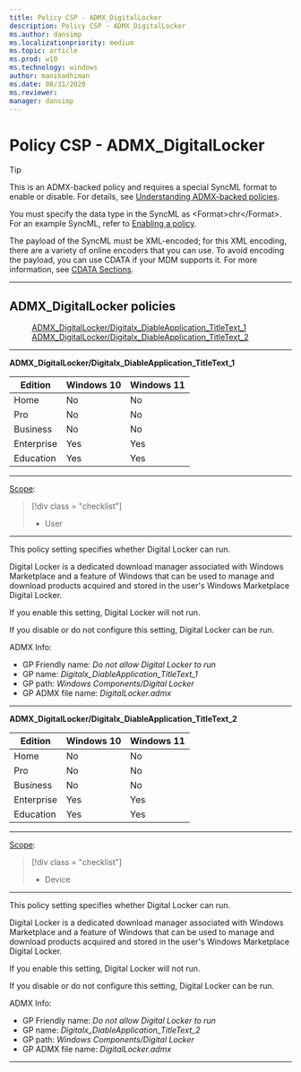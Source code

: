 ```yaml
---
title: Policy CSP - ADMX_DigitalLocker
description: Policy CSP - ADMX_DigitalLocker
ms.author: dansimp
ms.localizationpriority: medium
ms.topic: article
ms.prod: w10
ms.technology: windows
author: manikadhiman
ms.date: 08/31/2020
ms.reviewer: 
manager: dansimp
---
```


# Policy CSP - ADMX_DigitalLocker

> [!TIP]
> This is an ADMX-backed policy and requires a special SyncML format to enable or disable.  For details, see [Understanding ADMX-backed policies](./understanding-admx-backed-policies.md).
> 
> You must specify the data type in the SyncML as &lt;Format&gt;chr&lt;/Format&gt;. For an example SyncML, refer to [Enabling a policy](./understanding-admx-backed-policies.md#enabling-a-policy).
> 
> The payload of the SyncML must be XML-encoded; for this XML encoding, there are a variety of online encoders that you can use. To avoid encoding the payload, you can use CDATA if your MDM supports it.  For more information, see [CDATA Sections](http://www.w3.org/TR/REC-xml/#sec-cdata-sect).

<hr/>

<!--Policies-->
## ADMX_DigitalLocker policies  

<dl>
  <dd>
    <a href="#admx-digitallocker-digitalx-diableapplication-titletext-1">ADMX_DigitalLocker/Digitalx_DiableApplication_TitleText_1</a>
  </dd>
  <dd>
    <a href="#admx-digitallocker-digitalx-diableapplication-titletext-2">ADMX_DigitalLocker/Digitalx_DiableApplication_TitleText_2</a>
  </dd>
</dl>


<hr/>

<!--Policy-->
<a href="" id="admx-digitallocker-digitalx-diableapplication-titletext-1"></a>**ADMX_DigitalLocker/Digitalx_DiableApplication_TitleText_1**  

<!--SupportedSKUs-->

|Edition|Windows 10|Windows 11|
|--- |--- |--- |
|Home|No|No|
|Pro|No|No|
|Business|No|No|
|Enterprise|Yes|Yes|
|Education|Yes|Yes|

<!--/SupportedSKUs-->
<hr/>

<!--Scope-->
[Scope](./policy-configuration-service-provider.md#policy-scope):

> [!div class = "checklist"]
> * User

<hr/>

<!--/Scope-->
<!--Description-->
This policy setting specifies whether Digital Locker can run.

Digital Locker is a dedicated download manager associated with Windows Marketplace and a feature of Windows that can be used to manage and download products acquired and stored in the user's Windows Marketplace Digital Locker.

If you enable this setting, Digital Locker will not run.

If you disable or do not configure this setting, Digital Locker can be run.

<!--/Description-->


<!--ADMXBacked-->
ADMX Info:  
-   GP Friendly name: *Do not allow Digital Locker to run*
-   GP name: *Digitalx_DiableApplication_TitleText_1*
-   GP path: *Windows Components/Digital Locker*
-   GP ADMX file name: *DigitalLocker.admx*

<!--/ADMXBacked-->
<!--/Policy-->
<hr/>

<!--Policy-->
<a href="" id="admx-digitallocker-digitalx-diableapplication-titletext-2"></a>**ADMX_DigitalLocker/Digitalx_DiableApplication_TitleText_2**  

<!--SupportedSKUs-->

|Edition|Windows 10|Windows 11|
|--- |--- |--- |
|Home|No|No|
|Pro|No|No|
|Business|No|No|
|Enterprise|Yes|Yes|
|Education|Yes|Yes|

<!--/SupportedSKUs-->
<hr/>

<!--Scope-->
[Scope](./policy-configuration-service-provider.md#policy-scope):

> [!div class = "checklist"]
> * Device

<hr/>

<!--/Scope-->
<!--Description-->
This policy setting specifies whether Digital Locker can run.

Digital Locker is a dedicated download manager associated with Windows Marketplace and a feature of Windows that can be used to manage and download products acquired and stored in the user's Windows Marketplace Digital Locker.

If you enable this setting, Digital Locker will not run.

If you disable or do not configure this setting, Digital Locker can be run.

<!--/Description-->


<!--ADMXBacked-->
ADMX Info:  
-   GP Friendly name: *Do not allow Digital Locker to run*
-   GP name: *Digitalx_DiableApplication_TitleText_2*
-   GP path: *Windows Components/Digital Locker*
-   GP ADMX file name: *DigitalLocker.admx*

<!--/ADMXBacked-->
<!--/Policy-->
<hr/>


<!--/Policies-->


